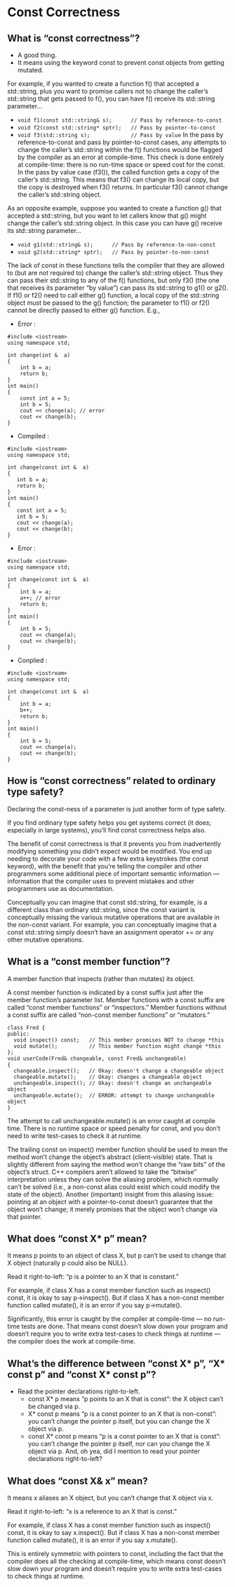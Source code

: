 # Const Correctness  
## What is “const correctness”?
+ A good thing.
+ It means using the keyword const to prevent const objects from getting mutated.

For example, if you wanted to create a function f() that accepted a std::string, plus you want to promise callers not to change the caller’s std::string that gets passed to f(), you can have f() receive its std::string parameter…

+ `void f1(const std::string& s);      // Pass by reference-to-const`
+ `void f2(const std::string* sptr);   // Pass by pointer-to-const`
+ `void f3(std::string s);             // Pass by value`
In the pass by reference-to-const and pass by pointer-to-const cases, any attempts to change the caller’s std::string within the f() functions would be flagged by the compiler as an error at compile-time. This check is done entirely at compile-time: there is no run-time space or speed cost for the const. In the pass by value case (f3()), the called function gets a copy of the caller’s std::string. This means that f3() can change its local copy, but the copy is destroyed when f3() returns. In particular f3() cannot change the caller’s std::string object.

As an opposite example, suppose you wanted to create a function g() that accepted a std::string, but you want to let callers know that g() might change the caller’s std::string object. In this case you can have g() receive its std::string parameter…

+ `void g1(std::string& s);      // Pass by reference-to-non-const`
+ `void g2(std::string* sptr);   // Pass by pointer-to-non-const`

The lack of const in these functions tells the compiler that they are allowed to (but are not required to) change the caller’s std::string object. Thus they can pass their std::string to any of the f() functions, but only f3() (the one that receives its parameter “by value”) can pass its std::string to g1() or g2(). If f1() or f2() need to call either g() function, a local copy of the std::string object must be passed to the g() function; the parameter to f1() or f2() cannot be directly passed to either g() function. E.g.,
+ Error : 
```
#include <iostream>
using namespace std;

int change(int &  a)
{
    int b = a;
    return b;
}
int main()
{
    const int a = 5;
    int b = 5;
    cout << change(a); // error
    cout << change(b);
}
 ```
 + Compiled :
 ```
#include <iostream>
using namespace std;

int change(const int &  a)
{
    int b = a;
    return b;
}
int main()
{
    const int a = 5;
    int b = 5;
    cout << change(a);
    cout << change(b);
}
```
+ Error : 
```
#include <iostream>
using namespace std;

int change(const int &  a)
{
    int b = a;
    a++; // error
    return b;
}
int main()
{
    int b = 5;
    cout << change(a);
    cout << change(b);
}
 ```
+ Conplied :
```
#include <iostream>
using namespace std;

int change(const int &  a)
{
    int b = a;
    b++; 
    return b;
}
int main()
{
    int b = 5;
    cout << change(a);
    cout << change(b);
}
```
## How is “const correctness” related to ordinary type safety?
Declaring the const-ness of a parameter is just another form of type safety.

If you find ordinary type safety helps you get systems correct (it does; especially in large systems), you’ll find const correctness helps also.

The benefit of const correctness is that it prevents you from inadvertently modifying something you didn’t expect would be modified. You end up needing to decorate your code with a few extra keystrokes (the const keyword), with the benefit that you’re telling the compiler and other programmers some additional piece of important semantic information — information that the compiler uses to prevent mistakes and other programmers use as documentation.

Conceptually you can imagine that const std::string, for example, is a different class than ordinary std::string, since the const variant is conceptually missing the various mutative operations that are available in the non-const variant. For example, you can conceptually imagine that a const std::string simply doesn’t have an assignment operator += or any other mutative operations.
## What is a “const member function”?
A member function that inspects (rather than mutates) its object.

A const member function is indicated by a const suffix just after the member function’s parameter list. Member functions with a const suffix are called “const member functions” or “inspectors.” Member functions without a const suffix are called “non-const member functions” or “mutators.”
```
class Fred {
public:
  void inspect() const;   // This member promises NOT to change *this
  void mutate();          // This member function might change *this
};
void userCode(Fred& changeable, const Fred& unchangeable)
{
  changeable.inspect();   // Okay: doesn't change a changeable object
  changeable.mutate();    // Okay: changes a changeable object
  unchangeable.inspect(); // Okay: doesn't change an unchangeable object
  unchangeable.mutate();  // ERROR: attempt to change unchangeable object
}
```
The attempt to call unchangeable.mutate() is an error caught at compile time. There is no runtime space or speed penalty for const, and you don’t need to write test-cases to check it at runtime.

The trailing const on inspect() member function should be used to mean the method won’t change the object’s abstract (client-visible) state. That is slightly different from saying the method won’t change the “raw bits” of the object’s struct. C++ compilers aren’t allowed to take the “bitwise” interpretation unless they can solve the aliasing problem, which normally can’t be solved (i.e., a non-const alias could exist which could modify the state of the object). Another (important) insight from this aliasing issue: pointing at an object with a pointer-to-const doesn’t guarantee that the object won’t change; it merely promises that the object won’t change via that pointer.
## What does “const X* p” mean?
It means p points to an object of class X, but p can’t be used to change that X object (naturally p could also be NULL).

Read it right-to-left: “p is a pointer to an X that is constant.”

For example, if class X has a const member function such as inspect() const, it is okay to say p->inspect(). But if class X has a non-const member function called mutate(), it is an error if you say p->mutate().

Significantly, this error is caught by the compiler at compile-time — no run-time tests are done. That means const doesn’t slow down your program and doesn’t require you to write extra test-cases to check things at runtime — the compiler does the work at compile-time.
## What’s the difference between “const X* p”, “X* const p” and “const X* const p”? 
+ Read the pointer declarations right-to-left.
   + const X* p means “p points to an X that is const”: the X object can’t be changed via p.
   + X* const p means “p is a const pointer to an X that is non-const”: you can’t change the pointer p itself, but you can change the X object via p.
   + const X* const p means “p is a const pointer to an X that is const”: you can’t change the pointer p itself, nor can you change the X object via p.
And, oh yea, did I mention to read your pointer declarations right-to-left?
## What does “const X& x” mean?
It means x aliases an X object, but you can’t change that X object via x.

Read it right-to-left: “x is a reference to an X that is const.”

For example, if class X has a const member function such as inspect() const, it is okay to say x.inspect(). But if class X has a non-const member function called mutate(), it is an error if you say x.mutate().

This is entirely symmetric with pointers to const, including the fact that the compiler does all the checking at compile-time, which means const doesn’t slow down your program and doesn’t require you to write extra test-cases to check things at runtime.
